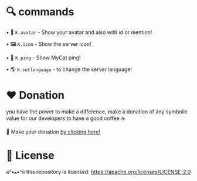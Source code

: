 # 🔍 commands 

   • 📸 `K.avatar` - Show your avatar and also with id or mention!
   
   • 🖼️ `K.icon` - Show the server icon!
   
   • 🏓 `K.ping` - Show MyCat ping!
   
   • 🌎 `K.setlanguage` - to change the server language!
  
# ❤️ Donation 

you have the power to make a difference, make a donation of any symbolic value for our developers to have a good coffee ☕

🌟 Make your donation [by clicking here!](https://ko-fi.com/sebastianjn007)

# 📃 License

ฅ^•ﻌ•^ฅ this repository is licensed: https://apache.org/licenses/LICENSE-2.0
